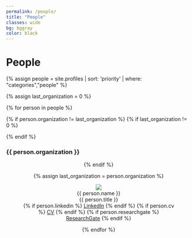 ```yaml
---
permalink: /people/
title: "People"
classes: wide
bg: bggray
color: black
---
```


# People

{% assign people = site.profiles | sort: 'priority' | where: "categories","people" %}

{% assign last_organization = 0 %}

{% for person in people %}

{% if person.organization != last_organization %}
{% if last_organization != 0 %}
</center>
{% endif %}

<h3> {{ person.organization }} </h3>

<center>
{% endif %}

{% assign last_organization = person.organization %}

<figure class="collaborator">
  <div class="collaborator-img-wrapper">
    <img src="{{ person.picture }}">
  </div>
  <figcaption>
    <span class="collaborator-name">{{ person.name }}</span><br>{{ person.title }}
    <br>
{% if person.linkedin %}
    <a href="{{ person.linkedin }}"><i class="fa fa-linkedin-square"></i> LinkedIn</a>
{% endif %}
{% if person.cv %}
    <a href="{{ person.cv }}"><i class="fa fa-file-pdf"></i> CV</a>
{% endif %}
{% if person.researchgate %}
    <a href="{{ person.cv }}"><i class="fa-brands fa-researchgate"></i> ResearchGate</a>
{% endif %}
  </figcaption>
</figure>

{% endfor %}

</center>
